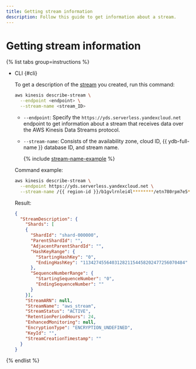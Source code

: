 ```yaml
---
title: Getting stream information
description: Follow this guide to get information about a stream.
---
```


# Getting stream information

{% list tabs group=instructions %}

- CLI {#cli}

  To get a description of the [stream](../../concepts/glossary.md#stream-concepts) you created, run this command:

  ```bash
  aws kinesis describe-stream \
    --endpoint <endpoint> \
    --stream-name <stream_ID>
  ```

  * `--endpoint`: Specify the `https://yds.serverless.yandexcloud.net` endpoint to get information about a stream that receives data over the AWS Kinesis Data Streams protocol.
  * `--stream-name`: Consists of the availability zone, cloud ID, {{ ydb-full-name }} database ID, and stream name.

    {% include [stream-name-example](../../../_includes/data-streams/stream-name-example.md) %}

  Command example:

   ```bash
   aws kinesis describe-stream \
     --endpoint https://yds.serverless.yandexcloud.net \
     --stream-name /{{ region-id }}/b1gvlrnlei4l********/etn780rpm7e5********/default
   ```

  Result:

  ```json
  {
    "StreamDescription": {
      "Shards": [
      {
        "ShardId": "shard-000000",
        "ParentShardId": "",
        "AdjacentParentShardId": "",
        "HashKeyRange": {
          "StartingHashKey": "0",
          "EndingHashKey": "113427455640312821154458202477256070484"
        },
        "SequenceNumberRange": {
          "StartingSequenceNumber": "0",
          "EndingSequenceNumber": ""
        }
      }],
      "StreamARN": null,
      "StreamName": "aws_stream",
      "StreamStatus": "ACTIVE",
      "RetentionPeriodHours": 24,
      "EnhancedMonitoring": null,
      "EncryptionType": "ENCRYPTION_UNDEFINED",
      "KeyId": "",
      "StreamCreationTimestamp": ""
    }
  }
  ```

{% endlist %}
